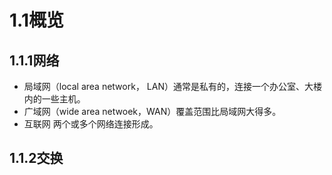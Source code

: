 # 1.1概览
## 1.1.1网络
* 局域网（local area network， LAN）通常是私有的，连接一个办公室、大楼内的一些主机。
* 广域网（wide area netwoek，WAN）覆盖范围比局域网大得多。
* 互联网 两个或多个网络连接形成。
## 1.1.2交换